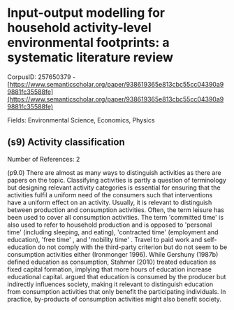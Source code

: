# Input-output modelling for household activity-level environmental footprints: a systematic literature review

CorpusID: 257650379 - [https://www.semanticscholar.org/paper/938619365e813cbc55cc04390a99881fc35588fe](https://www.semanticscholar.org/paper/938619365e813cbc55cc04390a99881fc35588fe)

Fields: Environmental Science, Economics, Physics

## (s9) Activity classification
Number of References: 2

(p9.0) There are almost as many ways to distinguish activities as there are papers on the topic. Classifying activities is partly a question of terminology but designing relevant activity categories is essential for ensuring that the activities fulfil a uniform need of the consumers such that interventions have a uniform effect on an activity. Usually, it is relevant to distinguish between production and consumption activities. Often, the term leisure has been used to cover all consumption activities. The term 'committed time' is also used to refer to household production and is opposed to 'personal time' (including sleeping, and eating), 'contracted time' (employment and education), 'free time' , and 'mobility time' . Travel to paid work and self-education do not comply with the third-party criterion but do not seem to be consumption activities either (Ironmonger 1996). While Gershuny (1987b) defined education as consumption, Stahmer (2010) treated education as fixed capital formation, implying that more hours of education increase educational capital.  argued that education is consumed by the producer but indirectly influences society, making it relevant to distinguish education from consumption activities that only benefit the participating individuals. In practice, by-products of consumption activities might also benefit society.
